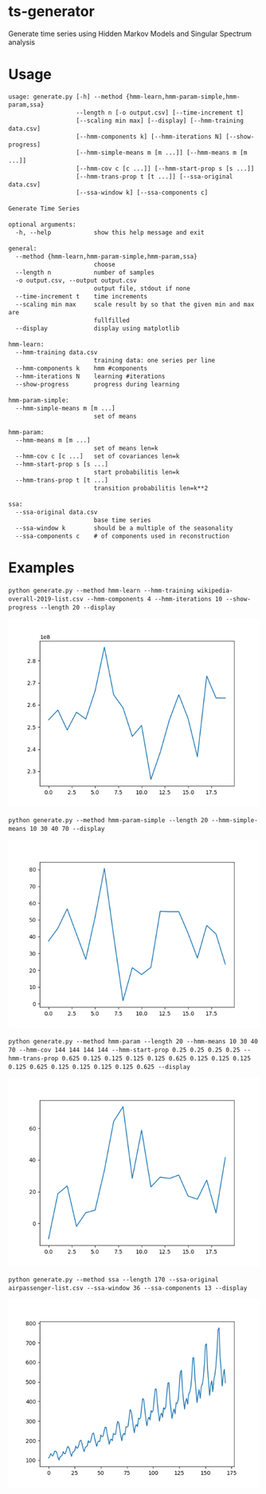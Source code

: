 # ts-generator

Generate time series using Hidden Markov Models and Singular Spectrum analysis

# Usage

```
usage: generate.py [-h] --method {hmm-learn,hmm-param-simple,hmm-param,ssa}
                   --length n [-o output.csv] [--time-increment t]
                   [--scaling min max] [--display] [--hmm-training data.csv]
                   [--hmm-components k] [--hmm-iterations N] [--show-progress]
                   [--hmm-simple-means m [m ...]] [--hmm-means m [m ...]]
                   [--hmm-cov c [c ...]] [--hmm-start-prop s [s ...]]
                   [--hmm-trans-prop t [t ...]] [--ssa-original data.csv]
                   [--ssa-window k] [--ssa-components c]

Generate Time Series

optional arguments:
  -h, --help            show this help message and exit

general:
  --method {hmm-learn,hmm-param-simple,hmm-param,ssa}
                        choose
  --length n            number of samples
  -o output.csv, --output output.csv
                        output file, stdout if none
  --time-increment t    time increments
  --scaling min max     scale result by so that the given min and max are
                        fullfilled
  --display             display using matplotlib

hmm-learn:
  --hmm-training data.csv
                        training data: one series per line
  --hmm-components k    hmm #components
  --hmm-iterations N    learning #iterations
  --show-progress       progress during learning

hmm-param-simple:
  --hmm-simple-means m [m ...]
                        set of means

hmm-param:
  --hmm-means m [m ...]
                        set of means len=k
  --hmm-cov c [c ...]   set of covariances len=k
  --hmm-start-prop s [s ...]
                        start probabilitis len=k
  --hmm-trans-prop t [t ...]
                        transition probabilitis len=k**2

ssa:
  --ssa-original data.csv
                        base time series
  --ssa-window k        should be a multiple of the seasonality
  --ssa-components c    # of components used in reconstruction
```

# Examples
`python generate.py --method hmm-learn --hmm-training wikipedia-overall-2019-list.csv --hmm-components 4 --hmm-iterations 10 --show-progress --length 20 --display`

![](hmm-learn.png)

`python generate.py --method hmm-param-simple --length 20 --hmm-simple-means 10 30 40 70 --display`

![](hmm-param-simple.png)

`python generate.py --method hmm-param --length 20 --hmm-means 10 30 40 70 --hmm-cov 144 144 144 144 --hmm-start-prop 0.25 0.25 0.25 0.25 --hmm-trans-prop 0.625 0.125 0.125 0.125 0.125 0.625 0.125 0.125 0.125 0.125 0.625 0.125 0.125 0.125 0.125 0.625 --display`

![](hmm-param.png)

`python generate.py --method ssa --length 170 --ssa-original airpassenger-list.csv --ssa-window 36 --ssa-components 13 --display`

![](ssa.png)
